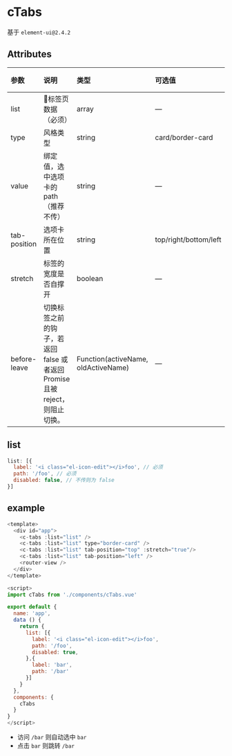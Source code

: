 # cTabs

基于 `element-ui@2.4.2`

## Attributes

| 参数 | 说明 | 类型 | 可选值 | 默认值 |
| :------ | :------ | :------ | :------ | :------ |
| list | 标签页数据（必须） | array | — | —
| type | 风格类型 | string | card/border-card | —
| value | 绑定值，选中选项卡的 path（推荐不传）| string | — | 会自动根据路由判断
| tab-position | 选项卡所在位置 | string | top/right/bottom/left | top
| stretch | 标签的宽度是否自撑开 | boolean | — | false
| before-leave | 切换标签之前的钩子，若返回 false 或者返回 Promise 且被 reject，则阻止切换。 | Function(activeName, oldActiveName) | — | —

## list

``` javascript
list: [{
  label: '<i class="el-icon-edit"></i>foo', // 必须
  path: '/foo', // 必须
  disabled: false, // 不传则为 false
}]
```

## example

``` javascript
<template>
  <div id="app">
    <c-tabs :list="list" />
    <c-tabs :list="list" type="border-card" />
    <c-tabs :list="list" tab-position="top" :stretch="true"/>
    <c-tabs :list="list" tab-position="left" />
    <router-view />
  </div>
</template>

<script>
import cTabs from './components/cTabs.vue'

export default {
  name: 'app',
  data () {
    return {
      list: [{
        label: '<i class="el-icon-edit"></i>foo',
        path: '/foo',
        disabled: true,
      },{
        label: 'bar',
        path: '/bar'
      }]
    }
  },
  components: {
    cTabs
  }
}
</script>
```

- 访问 `/bar` 则自动选中 `bar`
- 点击 `bar` 则跳转 `/bar`